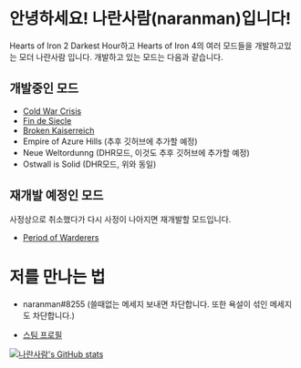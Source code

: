 # 안녕하세요! 나란사람(naranman)입니다!
Hearts of Iron 2 Darkest Hour하고 Hearts of Iron 4의 여러 모드들을 개발하고있는 모더 나란사람 입니다. 개발하고 있는 모드는 다음과 같습니다.

## 개발중인 모드
* [Cold War Crisis](https://github.com/orgs/Cold-War-Crisis/dashboard)
* [Fin de Siecle](https://github.com/orgs/Fin-de-Siecle/dashboard)
* [Broken Kaiserreich](https://github.com/orgs/bkmod/dashboard)
* Empire of Azure Hills (추후 깃허브에 추가할 예정)
* Neue Weltordunng (DHR모드, 이것도 추후 깃허브에 추가할 예정)
* Ostwall is Solid (DHR모드, 위와 동일)

## 재개발 예정인 모드
사정상으로 취소했다가 다시 사정이 나아지면 재개발할 모드입니다.
* [Period of Warderers](https://github.com/orgs/pow/dashboard)

# 저를 만나는 법

* naranman#8255 (쓸때없는 메세지 보내면 차단합니다. 또한 욕설이 섞인 메세지도 차단합니다.)

* [스팀 프로필](https://steamcommunity.com/id/nonickname4321/)

[![나란사람's GitHub stats](https://github-readme-stats.vercel.app/api?username=Mingyee3101&theme=radical)](https://github.com/anuraghazra/github-readme-stats)
